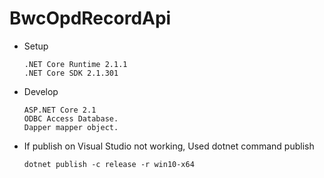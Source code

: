 # BwcOpdRecordApi

* Setup

      .NET Core Runtime 2.1.1
      .NET Core SDK 2.1.301
      
* Develop     

      ASP.NET Core 2.1
      ODBC Access Database.
      Dapper mapper object. 

* If publish on Visual Studio not working, Used dotnet command publish

      dotnet publish -c release -r win10-x64
